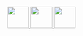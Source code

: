 <a href="https://play.google.com/store/apps/developer?id=M+S+Sandeep+Kamath&hl=en&gl=IN"><img src="https://user-images.githubusercontent.com/90695071/228848520-ae1b29fc-e06d-4ad4-bd1b-e5c95025041c.png" width="50" height="50"> <a href="https://medium.com/@msandeepcip"><img  src="https://user-images.githubusercontent.com/90695071/228849890-66f5ce6b-9af4-4a63-8419-42e5d85a25f3.png" width="50" height="50"> <a href="https://www.linkedin.com/in/mssandeepkamath/"><img  src="https://user-images.githubusercontent.com/90695071/229115681-2d9172bf-39eb-4b34-8647-f13cf7ecdea0.png" width="50" height="50">
